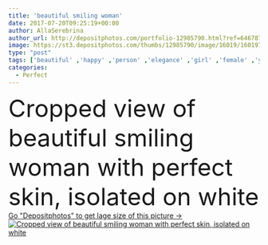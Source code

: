 ```yaml
---
title: 'beautiful smiling woman'
date: 2017-07-20T09:25:19+00:00
author: AllaSerebrina
author_url: http://depositphotos.com/portfolio-12985790.html?ref=64678756
image: https://st3.depositphotos.com/thumbs/12985790/image/16019/160197974/api_thumb_450.jpg?forcejpeg=true
type: "post"
tags: ['beautiful' ,'happy' ,'person' ,'elegance' ,'girl' ,'female' ,'young' ,'people' ,'beauty' ,'model' ,'happiness' ,'smile' ,'mouth' ,'face' ,'pretty' ,'elegant' ,'woman' ,'alone' ,'attractive' ,'lips' ,'partial' ,'Cropped' ,'Isolated On White' ,'20 25 years' ,'skin care' ,'clean skin' ,'perfect skin' ,'neutral makeup' ]
categories: 
  - Perfect
---
```

<div aling="center">
            <font size="60"> Cropped view of beautiful smiling woman with perfect skin, isolated on white</font>   
</div>
<div>
    <a href='https://depositphotos.com/160197974/stock-photo-beautiful-smiling-woman.html?ref=64678756' target=_blank > Go "Depositphotos" to get lage size of this picture ->
        <img href='https://depositphotos.com/160197974/stock-photo-beautiful-smiling-woman.html?ref=64678756' src='https://st3.depositphotos.com/12985790/16019/i/950/depositphotos_160197974-stock-photo-beautiful-smiling-woman.jpg?forcejpeg=true' alt='Cropped view of beautiful smiling woman with perfect skin, isolated on white' >
    </a>
</div>
